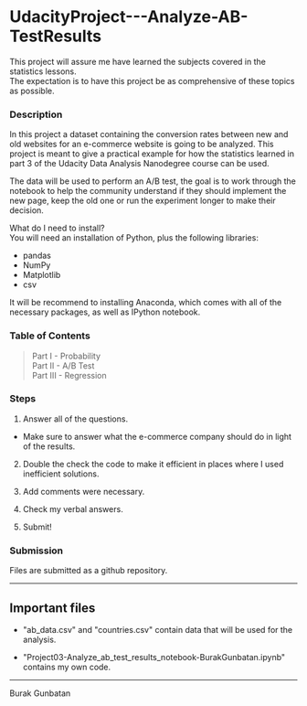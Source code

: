 # UdacityProject---Analyze-AB-TestResults

This project will assure me have learned the subjects covered in the statistics lessons.   
The expectation is to have this project be as comprehensive of these topics as possible.  

### Description  

 In this project a dataset containing the conversion rates between new and old websites for an e-commerce website is going to be analyzed. This project is meant to give a practical example for how the statistics learned in part 3 of the Udacity Data Analysis Nanodegree course can be used.  

 The data will be used to perform an A/B test, the goal is to work through the notebook to help the community understand if they should implement the new page, keep the old one or run the experiment longer to make their decision.  
 
 What do I need to install?  
 You will need an installation of Python, plus the following libraries:  
 * pandas  
 * NumPy  
 * Matplotlib  
 * csv  

 It will be recommend to installing Anaconda, which comes with all of the necessary packages, as well as IPython notebook.  

### Table of Contents  

> Part I - Probability  
> Part II - A/B Test  
> Part III - Regression  

 ### Steps

 1. Answer all of the questions. 

   * Make sure to answer what the e-commerce company should do in light of the results. 

 2. Double the check the code to make it efficient in places where I used inefficient solutions. 

 3. Add comments were necessary.  

 4. Check my verbal answers. 

 5. Submit!  

 ### Submission

 Files are submitted as a github repository.

 ***

 ## Important files

 * "ab_data.csv" and "countries.csv" contain data that will be used for the analysis.  

 * "Project03-Analyze_ab_test_results_notebook-BurakGunbatan.ipynb" contains my own code.  

 ***

 
 Burak Gunbatan
